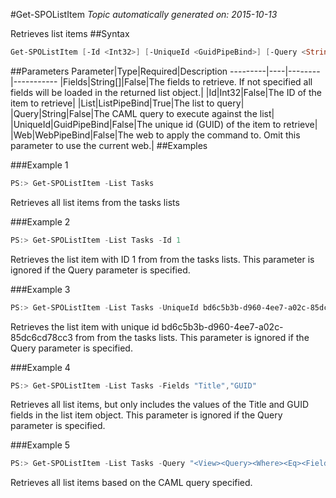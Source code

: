 #Get-SPOListItem
*Topic automatically generated on: 2015-10-13*

Retrieves list items
##Syntax
```powershell
Get-SPOListItem [-Id <Int32>] [-UniqueId <GuidPipeBind>] [-Query <String>] [-Fields <String[]>] [-Web <WebPipeBind>] -List <ListPipeBind>
```


##Parameters
Parameter|Type|Required|Description
---------|----|--------|-----------
|Fields|String[]|False|The fields to retrieve. If not specified all fields will be loaded in the returned list object.|
|Id|Int32|False|The ID of the item to retrieve|
|List|ListPipeBind|True|The list to query|
|Query|String|False|The CAML query to execute against the list|
|UniqueId|GuidPipeBind|False|The unique id (GUID) of the item to retrieve|
|Web|WebPipeBind|False|The web to apply the command to. Omit this parameter to use the current web.|
##Examples

###Example 1
```powershell
PS:> Get-SPOListItem -List Tasks
```
Retrieves all list items from the tasks lists

###Example 2
```powershell
PS:> Get-SPOListItem -List Tasks -Id 1
```
Retrieves the list item with ID 1 from from the tasks lists. This parameter is ignored if the Query parameter is specified.

###Example 3
```powershell
PS:> Get-SPOListItem -List Tasks -UniqueId bd6c5b3b-d960-4ee7-a02c-85dc6cd78cc3
```
Retrieves the list item with unique id bd6c5b3b-d960-4ee7-a02c-85dc6cd78cc3 from from the tasks lists. This parameter is ignored if the Query parameter is specified.

###Example 4
```powershell
PS:> Get-SPOListItem -List Tasks -Fields "Title","GUID"
```
Retrieves all list items, but only includes the values of the Title and GUID fields in the list item object. This parameter is ignored if the Query parameter is specified.

###Example 5
```powershell
PS:> Get-SPOListItem -List Tasks -Query "<View><Query><Where><Eq><FieldRef Name='GUID'/><Value Type='Guid'>bd6c5b3b-d960-4ee7-a02c-85dc6cd78cc3</Value></Eq></Where></Query></View>"
```
Retrieves all list items based on the CAML query specified.
